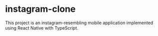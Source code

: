 # instagram-clone

This project is an instagram-resembling mobile application implemented using React Native with TypeScript.
